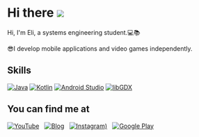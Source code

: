 
Hi there ![](https://user-images.githubusercontent.com/18350557/176309783-0785949b-9127-417c-8b55-ab5a4333674e.gif)
============================================================================================================================================================

Hi, I'm Eli, a systems engineering student.💻📚<br>

😎I develop mobile applications and video games independently.<br>

## Skills
[![Java](https://user-images.githubusercontent.com/99308568/227758064-0309324a-9333-4886-a395-5f77c1a862eb.gif)][1]
[![Kotlin](https://user-images.githubusercontent.com/99308568/229709192-f8b94e31-3ded-4e26-80ab-c74542335a40.png)][2]
[![Android Studio](https://user-images.githubusercontent.com/99308568/229709727-5edc1230-8659-4b33-ae45-ccd8bea20b62.png)][3]
[![libGDX](https://user-images.githubusercontent.com/99308568/227757825-3ed6f9ec-1625-4b9d-a85c-6a3988397377.png)][4]

[1]: https://www.oracle.com/java/
[2]: https://kotlinlang.org/
[3]: https://developer.android.com/studio/
[4]: https://libgdx.com/

## You can find me at
[![YouTube](https://user-images.githubusercontent.com/99308568/227758441-2856bc5f-aee5-4030-9ec3-15382a7e48d5.png)][9] &nbsp;
[![Blog](https://user-images.githubusercontent.com/99308568/227759270-b401a2e8-eb03-4fe1-846c-ebc47fd72aac.png)][10] &nbsp;
[![Instagram)](https://user-images.githubusercontent.com/99308568/227758683-f2167e2f-aec4-44f6-9c61-aeebbb45510f.png)][11] &nbsp;
[![Google Play](https://user-images.githubusercontent.com/99308568/227759102-d8b93bc8-6801-4324-890e-2f70003b049b.png)][12] &nbsp;

[9]: https://www.youtube.com/@elideveloper
[10]: https://elideveloper.blogspot.com/
[11]: https://www.instagram.com/elideveloper/
[12]: https://play.google.com/store/apps/dev?id=5194571994277702116

